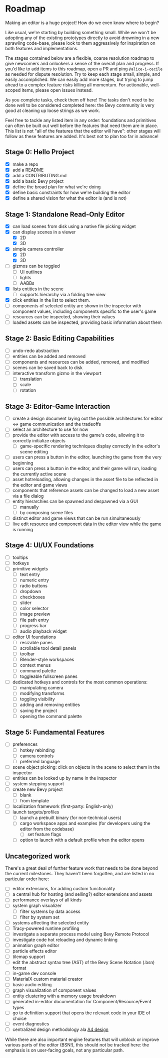 # Roadmap

Making an editor is a huge project! How do we even know where to begin?

Like usual, we're starting by building something small. While we won't be adopting any of the existing prototypes directly to avoid drowning in a new sprawling code-base, please look to them aggressively for inspiration on both features and implementations.

The stages contained below are a flexible, coarse resolution roadmap to give newcomers and onlookers a sense of the overall plan and progress.
If you'd like to add items to this roadmap, open a PR and ping `@alice-i-cecile` as needed for dispute resolution.
Try to keep each stage small, simple, and easily accomplished.
We can easily add more stages, but trying to jump ahead to a complex feature risks killing all momentum.
For actionable, well-scoped items, please open issues instead.

As you complete tasks, check them off here!
The tasks don't need to be done *well* to be considered completed here: the Bevy community is very good at cleaning up loose strings as we work.

Feel free to tackle any listed item in any order: foundations and primitives can often be built out well before the features that need them are in place.
This list is not "all of the features that the editor will have": other stages will follow as these features are added.
It's best not to plan too far in advance!

## Stage 0: Hello Project

- [x] make a repo
- [x] add a README
- [x] add a CONTRIBUTING.md
- [x] add a basic Bevy project
- [x] define the broad plan for what we're doing
- [x] define basic constraints for how we're building the editor
- [x] define a shared vision for what the editor is (and is not)

## Stage 1: Standalone Read-Only Editor

- [x] can load scenes from disk using a native file picking widget
- [x] can display scenes in a viewer
  - [x] 2D
  - [x] 3D
- [x] simple camera controller
  - [x] 2D
  - [x] 3D
- [ ] gizmos can be toggled
  - [ ] UI outlines
  - [ ] lights
  - [ ] AABBs
- [x] lists entities in the scene
  - [ ] supports hierarchy via a folding tree view
- [x] click entities in the list to select them.
- [ ] components of selected entity are shown in the inspector with component values, including components specific to the user's game
- [ ] resources can be inspected, showing their values
- [ ] loaded assets can be inspected, providing basic information about them

## Stage 2: Basic Editing Capabilities

- [ ] undo-redo abstraction
- [ ] entities can be added and removed
- [ ] components and resources can be added, removed, and modified
- [ ] scenes can be saved back to disk
- [ ] interactive transform gizmo in the viewport
  - [ ] translation
  - [ ] scale
  - [ ] rotation

## Stage 3: Editor-Game Interaction

- [ ] create a design document laying out the possible architectures for editor <-> game communication and the tradeoffs
- [ ] select an architecture to use for now
- [ ] provide the editor with access to the game's code, allowing it to correctly initialize objects
  - [ ] game-specific rendering techniques display correctly in the editor's scene editing
- [ ] users can press a button in the editor, launching the game from the very beginning
- [ ] users can press a button in the editor, and their game will run, loading the currently active scene
- [ ] asset hotreloading, allowing changes in the asset file to be reflected in the editor and game views
- [ ] components that reference assets can be changed to load a new asset via a file dialog
- [ ] entity hierarchies can be spawned and despawned via a GUI
  - [ ] manually
  - [ ] by composing scene files
- [ ] distinct editor and game views that can be run simultaneously
- [ ] live edit resource and component data in the editor view while the game is running

## Stage 4: UI/UX Foundations

- [ ] tooltips
- [ ] hotkeys
- [ ] primitive widgets
  - [ ] text entry
  - [ ] numeric entry
  - [ ] radio buttons
  - [ ] dropdown
  - [ ] checkboxes
  - [ ] slider
  - [ ] color selector
  - [ ] image preview
  - [ ] file path entry
  - [ ] progress bar
  - [ ] audio playback widget
- [ ] editor UI foundations
  - [ ] resizable panes
  - [ ] scrollable tool detail panels
  - [ ] toolbar
  - [ ] Blender-style workspaces
  - [ ] context menus
  - [ ] command palette
  - [ ] toggleable fullscreen panes
- [ ] dedicated hotkeys and controls for the most common operations:
  - [ ] manipulating camera
  - [ ] modifying transforms
  - [ ] toggling visibility
  - [ ] adding and removing entities
  - [ ] saving the project
  - [ ] opening the command palette

## Stage 5: Fundamental Features

- [ ] preferences
  - [ ] hotkey rebinding
  - [ ] camera controls
  - [ ] preferred language
- [ ] scene object picking: click on objects in the scene to select them in the inspector
- [ ] entities can be looked up by name in the inspector
- [ ] system stepping support
- [ ] create new Bevy project
  - [ ] blank
  - [ ] from template
- [ ] localization framework (first-party: English-only)
- [ ] launch targets/profiles
  - [ ] launch a prebuilt binary (for non-technical users)
  - [ ] cargo workspace apps and examples (for developers using the editor from the codebase)
    - [ ] set feature flags
  - [ ] option to launch with a default profile when the editor opens

## Uncategorized work

There's a great deal of further feature work that needs to be done beyond the current milestones.
They haven't been forgotten, and are listed in no particular order here:

- [ ] editor extensions, for adding custom functionality
- [ ] a central hub for hosting (and selling?) editor extensions and assets
- [ ] performance overlays of all kinds
- [ ] system graph visualizer
  - [ ] filter systems by data access
  - [ ] filter by system set
- [ ] systems affecting the selected entity
- [ ] Tracy-powered runtime profiling
- [ ] investigate a separate process model using Bevy Remote Protocol
- [ ] investigate code hot reloading and dynamic linking
- [ ] animation graph editor
- [ ] particle effects editor
- [ ] tilemap support
- [ ] edit the abstract syntax tree (AST) of the Bevy Scene Notation (.bsn) format
- [ ] in-game dev console
- [ ] MaterialX custom material creator
- [ ] basic audio editing
- [ ] graph visualization of component values
- [ ] entity clustering with a memory usage breakdown
- [ ] generated in-editor documentation for Component/Resource/Event types
- [ ] go to definition support that opens the relevant code in your IDE of choice
- [ ] event diagnostics
- [ ] centralized design methodology ala [A4 design](https://developer.blender.org/docs/handbook/design/a4_design/)

While there are also important engine features that will unblock or improve various parts of the editor (BSN!),
this should not be tracked here: the emphasis is on user-facing goals, not any particular path.
